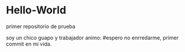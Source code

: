 # Hello-World
primer repositorio de prueba

soy un chico guapo y trabajador animo:
#espero no enrredarme, primer commit en mi vida.
